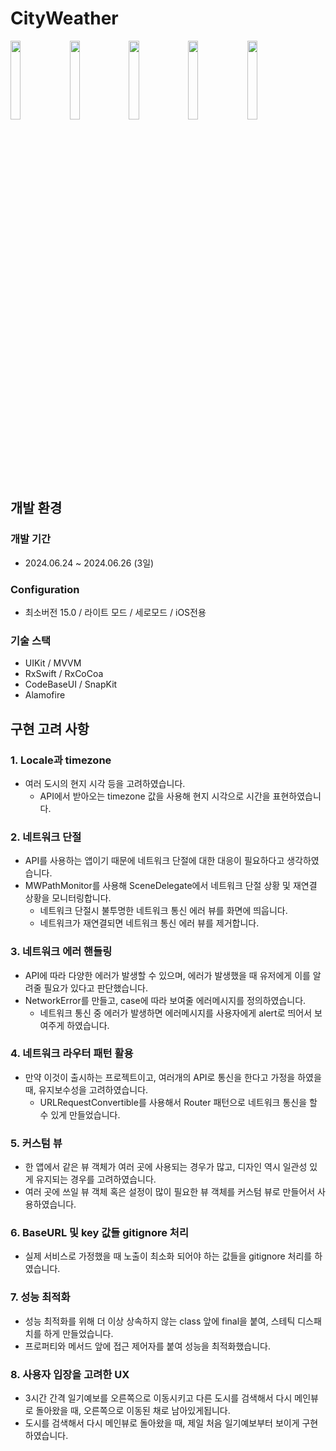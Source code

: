 # CityWeather

<img width="18%" src="https://github.com/Greeddk/CityWeather/assets/116425551/f170b315-fa76-4d24-b001-f6e73ffe3e5e"/>
<img width="18%" src="https://github.com/Greeddk/CityWeather/assets/116425551/d852e232-45fe-4c90-a4fe-1cf7b40c175f"/>
<img width="18%" src="https://github.com/Greeddk/CityWeather/assets/116425551/252dd33d-e32f-438a-9e01-63ba2fb15cbf"/>
<img width="18%" src="https://github.com/Greeddk/CityWeather/assets/116425551/06aab6c1-6696-4561-b74a-e97c1f571b56"/>
<img width="18%" src="https://github.com/Greeddk/CityWeather/assets/116425551/6e301da3-f04f-4d46-9a9a-e3296a696c81"/>

## 개발 환경

### 개발 기간

- 2024.06.24 ~ 2024.06.26 (3일)

### Configuration

- 최소버전 15.0 / 라이트 모드 / 세로모드 / iOS전용

### 기술 스택

- UIKit / MVVM
- RxSwift / RxCoCoa
- CodeBaseUI / SnapKit
- Alamofire

## 구현 고려 사항

### 1. Locale과 timezone

- 여러 도시의 현지 시각 등을 고려하였습니다.
    - API에서 받아오는 timezone 값을 사용해 현지 시각으로 시간을 표현하였습니다.

### 2. 네트워크 단절

- API를 사용하는 앱이기 때문에 네트워크 단절에 대한 대응이 필요하다고 생각하였습니다.
- MWPathMonitor를 사용해 SceneDelegate에서 네트워크 단절 상황 및 재연결 상황을 모니터링합니다.
    - 네트워크 단절시 불투명한 네트워크 통신 에러 뷰를 화면에 띄웁니다.
    - 네트워크가 재연결되면 네트워크 통신 에러 뷰를 제거합니다.

### 3. 네트워크 에러 핸들링

- API에 따라 다양한 에러가 발생할 수 있으며, 에러가 발생했을 때 유저에게 이를 알려줄 필요가 있다고 판단했습니다.
- NetworkError를 만들고, case에 따라 보여줄 에러메시지를 정의하였습니다.
  - 네트워크 통신 중 에러가 발생하면 에러메시지를 사용자에게 alert로 띄어서 보여주게 하였습니다.

### 4. 네트워크 라우터 패턴 활용

- 만약 이것이 출시하는 프로젝트이고, 여러개의 API로 통신을 한다고 가정을 하였을 때, 유지보수성을 고려하였습니다.
  - URLRequestConvertible를 사용해서 Router 패턴으로 네트워크 통신을 할 수 있게 만들었습니다.

### 5. 커스텀 뷰

- 한 앱에서 같은 뷰 객체가 여러 곳에 사용되는 경우가 많고, 디자인 역시 일관성 있게 유지되는 경우를 고려하였습니다.
- 여러 곳에 쓰일 뷰 객체 혹은 설정이 많이 필요한 뷰 객체를 커스텀 뷰로 만들어서 사용하였습니다.

### 6. BaseURL 및 key 값들 gitignore 처리

- 실제 서비스로 가정했을 때 노출이 최소화 되어야 하는 값들을 gitignore 처리를 하였습니다.

### 7. 성능 최적화

- 성능 최적화를 위해 더 이상 상속하지 않는 class 앞에 final을 붙여, 스테틱 디스패치를 하게 만들었습니다.
- 프로퍼티와 메서드 앞에 접근 제어자를 붙여 성능을 최적화했습니다.

### 8. 사용자 입장을 고려한 UX

- 3시간 간격 일기예보를 오른쪽으로 이동시키고 다른 도시를 검색해서 다시 메인뷰로 돌아왔을 때, 오른쪽으로 이동된 채로 남아있게됩니다.
- 도시를 검색해서 다시 메인뷰로 돌아왔을 때, 제일 처음 일기예보부터 보이게 구현하였습니다.
